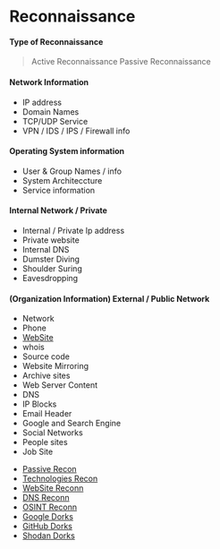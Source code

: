 # Reconnaissance

#### Type of Reconnaissance
 > Active Reconnaissance
 > Passive Reconnaissance

#### Network Information
  - IP address
  - Domain Names
  - TCP/UDP Service
  - VPN / IDS / IPS / Firewall info

#### Operating System information
  - User & Group Names / info
  - System Architeccture
  - Service information

#### Internal Network / Private
 - Internal / Private Ip address
 - Private website
 - Internal DNS
 - Dumster Diving
 - Shoulder Suring
 - Eavesdropping

#### (Organization Information) External / Public Network
 - Network
 - Phone
 - <a href="https://github.com/hackone103/WEB-APPLICATION-TESTING/blob/main/main/Recon/main/reconn-by-Websites.md">WebSite</a>
 - whois
 - Source code
 - Website Mirroring
 - Archive sites
 - Web Server Content
 - DNS
 - IP Blocks
 - Email Header
 - Google and Search Engine
 - Social Networks
 - People sites
 - Job Site


* <a href="https://github.com/hackone103/WEB-APPLICATION-TESTING/blob/main/main/Recon/main/OnlineReconn.md">Passive Recon</a>
* <a href="https://github.com/hackone103/WEB-APPLICATION-TESTING/blob/main/main/Recon/main/Technologies.md">Technologies Recon</a>
* <a href="https://github.com/hackone103/WEB-APPLICATION-TESTING/blob/main/main/Recon/main/reconn-by-Websites.md">WebSite Reconn</a>
* <a href="https://github.com/hackone103/WEB-APPLICATION-TESTING/blob/main/main/Recon/main/DNS-Recon.md">DNS Reconn</a>
* <a href="https://github.com/hackone103/WEB-APPLICATION-TESTING/blob/main/main/Recon/main/OSINT.md">OSINT Reconn</a>
* <a href="https://github.com/hackone103/WEB-APPLICATION-TESTING/blob/main/main/Recon/main/GoogleDorks.md">Google Dorks</a>
* <a href="https://github.com/hackone103/WEB-APPLICATION-TESTING/blob/main/main/Recon/main/GitHub-Dorks.md">GitHub Dorks</a>
* <a href="https://github.com/hackone103/WEB-APPLICATION-TESTING/blob/main/main/Recon/main/Shodon.md">Shodan Dorks</a>










